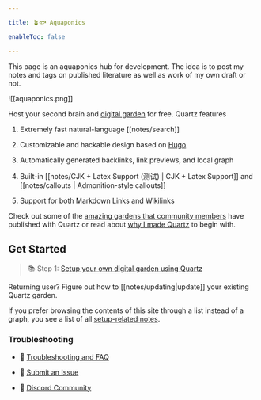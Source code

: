 ```yaml
---

title: 🪴🐟 Aquaponics

enableToc: false

---
```


This page is an aquaponics hub for development. The idea is to post my notes and tags on published literature as well as work of my own draft or not.

  ![[aquaponics.png]]



  

Host your second brain and [digital garden](https://jzhao.xyz/posts/networked-thought) for free. Quartz features

  

1. Extremely fast natural-language [[notes/search]]

2. Customizable and hackable design based on [Hugo](https://gohugo.io/)

3. Automatically generated backlinks, link previews, and local graph

4. Built-in [[notes/CJK + Latex Support (测试) | CJK + Latex Support]] and [[notes/callouts | Admonition-style callouts]]

5. Support for both Markdown Links and Wikilinks

  

Check out some of the [amazing gardens that community members](notes/showcase.md) have published with Quartz or read about [why I made Quartz](notes/philosophy.md) to begin with.

  

## Get Started

> 📚 Step 1: [Setup your own digital garden using Quartz](notes/setup.md)

  

Returning user? Figure out how to [[notes/updating|update]] your existing Quartz garden.

  

If you prefer browsing the contents of this site through a list instead of a graph, you see a list of all [setup-related notes](/tags/setup).

  

### Troubleshooting

- 🚧 [Troubleshooting and FAQ](notes/troubleshooting.md)

- 🐛 [Submit an Issue](https://github.com/jackyzha0/quartz/issues)

- 👀 [Discord Community](https://discord.gg/cRFFHYye7t)